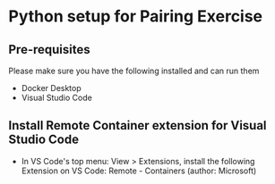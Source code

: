 # Python setup for Pairing Exercise

## Pre-requisites
Please make sure you have the following installed and can run them
* Docker Desktop
* Visual Studio Code

## Install Remote Container extension for Visual Studio Code
* In VS Code's top menu: View > Extensions, install the following Extension on VS Code:
Remote - Containers (author: Microsoft)
